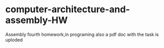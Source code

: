 # computer-architecture-and-assembly-HW
Assembly fourth homework,in programing
also a pdf doc with the task is uploded
